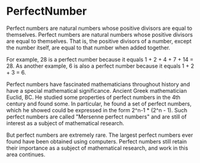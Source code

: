 # PerfectNumber
Perfect numbers are natural numbers whose positive divisors are equal to themselves.
Perfect numbers are natural numbers whose positive divisors are equal to themselves. That is, the positive divisors of a number, except the number itself, are equal to that number when added together.

For example, 28 is a perfect number because it equals 1 + 2 + 4 + 7 + 14 = 28. As another example, 6 is also a perfect number because it equals 1 + 2 + 3 = 6.

Perfect numbers have fascinated mathematicians throughout history and have a special mathematical significance. Ancient Greek mathematician Euclid, BC. He studied some properties of perfect numbers in the 4th century and found some. In particular, he found a set of perfect numbers, which he showed could be expressed in the form 2^n-1 * (2^n - 1). Such perfect numbers are called "Mersenne perfect numbers" and are still of interest as a subject of mathematical research.

But perfect numbers are extremely rare. The largest perfect numbers ever found have been obtained using computers. Perfect numbers still retain their importance as a subject of mathematical research, and work in this area continues.
